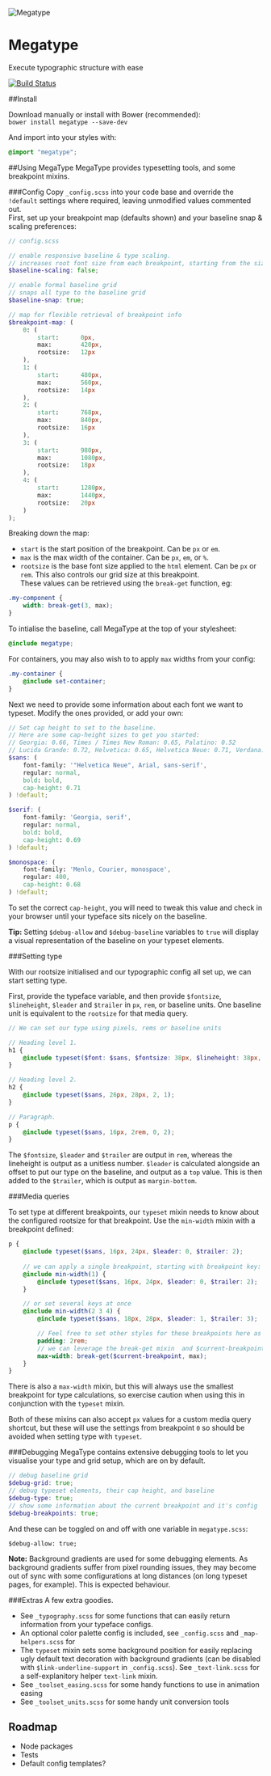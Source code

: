 ![Megatype](http://studiothick.github.io/megatype/favicons/apple-touch-icon-144x144.png)

# Megatype
Execute typographic structure with ease    

[![Build Status](https://travis-ci.org/StudioThick/megatype.svg?branch=master)](https://travis-ci.org/StudioThick/megatype)

##Install

Download manually or install with Bower (recommended):     
```bower install megatype --save-dev```    

And import into your styles with:      
```scss
@import "megatype";
```    

##Using MegaType
MegaType provides typesetting tools, and some breakpoint mixins.    


###Config
Copy `_config.scss` into your code base and override the `!default` settings where required, leaving unmodified values commented out.    
First, set up your breakpoint map (defaults shown) and your baseline snap & scaling preferences:    
```scss
// config.scss

// enable responsive baseline & type scaling.
// increases root font size from each breakpoint, starting from the size specified in the rootsizes below
$baseline-scaling: false;

// enable formal baseline grid
// snaps all type to the baseline grid
$baseline-snap: true;

// map for flexible retrieval of breakpoint info
$breakpoint-map: (
    0: (
        start:      0px,
        max:        420px,
        rootsize:   12px
    ),
    1: (
        start:      480px,
        max:        560px,
        rootsize:   14px
    ),
    2: (
        start:      768px,
        max:        840px,
        rootsize:   16px
    ),
    3: (
        start:      980px,
        max:        1080px,
        rootsize:   18px
    ),
    4: (
        start:      1280px,
        max:        1440px,
        rootsize:   20px
    )
);

```
Breaking down the map:    
- `start` is the start position of the breakpoint. Can be `px` or `em`.    
- `max` is the max width of the container. Can be `px`, `em`, or `%`.   
- `rootsize` is the base font size applied to the `html` element. Can be `px` or `rem`. This also controls our grid size at this breakpoint.         
These values can be retrieved using the `break-get` function, eg:    
```scss
.my-component {
    width: break-get(3, max);
}
```

To intialise the baseline, call MegaType at the top of your stylesheet:   
```scss
@include megatype;
```

For containers, you may also wish to to apply `max` widths from your config:     
```scss
.my-container {
    @include set-container;
}
```
    
Next we need to provide some information about each font we want to typeset. Modify the ones provided, or add your own:       
```scss
// Set cap height to set to the baseline.
// Here are some cap-height sizes to get you started:
// Georgia: 0.66, Times / Times New Roman: 0.65, Palatino: 0.52
// Lucida Grande: 0.72, Helvetica: 0.65, Helvetica Neue: 0.71, Verdana: 0.76, Tahoma: 0.76
$sans: (
    font-family: '"Helvetica Neue", Arial, sans-serif',
    regular: normal,
    bold: bold,
    cap-height: 0.71
) !default;

$serif: (
    font-family: 'Georgia, serif',
    regular: normal,
    bold: bold,
    cap-height: 0.69
) !default;

$monospace: (
    font-family: 'Menlo, Courier, monospace',
    regular: 400,
    cap-height: 0.68
) !default;
```
To set the correct `cap-height`, you will need to tweak this value and check in your browser until your typeface sits nicely on the baseline.    
   
**Tip:** Setting `$debug-allow` and `$debug-baseline` variables to `true` will display a visual representation of the baseline on your typeset elements.   


###Setting type

With our rootsize initialised and our typographic config all set up, we can start setting type. 

First, provide the typeface variable, and then provide `$fontsize`, `$lineheight`, `$leader` and `$trailer` in `px`, `rem`, or baseline units. One baseline unit is equivalent to the `rootsize` for that media query.

```scss
// We can set our type using pixels, rems or baseline units

// Heading level 1.
h1 {
    @include typeset($font: $sans, $fontsize: 38px, $lineheight: 38px, $leader: 2, $trailer: 2rem);
}

// Heading level 2.
h2 {
    @include typeset($sans, 26px, 28px, 2, 1);
}

// Paragraph.
p {
    @include typeset($sans, 16px, 2rem, 0, 2);
}
```
The `$fontsize`, `$leader` and `$trailer` are output in `rem`, whereas the lineheight is output as a unitless number. 
`$leader` is calculated alongside an offset to put our type on the baseline, and output as a `top` value. This is then added to the `$trailer`, which is output as `margin-bottom`. 


###Media queries

To set type at different breakpoints, our `typeset` mixin needs to know about the configured rootsize for that breakpoint. Use the `min-width` mixin with a breakpoint defined:

```scss
p {
    @include typeset($sans, 16px, 24px, $leader: 0, $trailer: 2);
    
    // we can apply a single breakpoint, starting with breakpoint key: 1
    @include min-width(1) {
        @include typeset($sans, 16px, 24px, $leader: 0, $trailer: 2);
    }

    // or set several keys at once
    @include min-width(2 3 4) {
        @include typeset($sans, 18px, 28px, $leader: 1, $trailer: 3);

        // Feel free to set other styles for these breakpoints here as well.
        padding: 2rem;
        // we can leverage the break-get mixin  and $current-breakpoint variable for config information on each breakpoint used
        max-width: break-get($current-breakpoint, max);
    }
}

```

There is also a `max-width` mixin, but this will always use the smallest breakpoint for type calculations, so exercise caution when using this in conjunction with the `typeset` mixin.

Both of these mixins can also accept `px` values for a custom media query shortcut, but these will use the settings from breakpoint `0` so should be avoided when setting type with `typeset`.


###Debugging
MegaType contains extensive debugging tools to let you visualise your type and grid setup, which are on by default.

```scss
// debug baseline grid
$debug-grid: true;
// debug typeset elements, their cap height, and baseline
$debug-type: true;
// show some information about the current breakpoint and it's config
$debug-breakpoints: true;
```

And these can be toggled on and off with one variable in `megatype.scss`:   
```
$debug-allow: true;
```

**Note:** Background gradients are used for some debugging elements. As background gradients suffer from pixel rounding issues, they may become out of sync with some configurations at long distances (on long typeset pages, for example). This is expected behaviour.


###Extras
A few extra goodies.

- See `_typography.scss` for some functions that can easily return information from your typeface configs.
- An optional color palette config is included, see `_config.scss` and `_map-helpers.scss` for 
- The `typeset` mixin sets some background position for easily replacing ugly default text decoration with background gradients (can be disabled with `$link-underline-support` in `_config.scss`). See `_text-link.scss` for a self-explanitory helper `text-link` mixin.
- See `_toolset_easing.scss` for some handy functions to use in animation easing
- See `_toolset_units.scss` for some handy unit conversion tools

## Roadmap
- Node packages
- Tests
- Default config templates?

